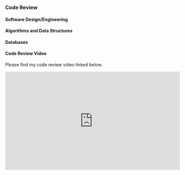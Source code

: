 ### Code Review

#### Software Design/Engineering

#### Algorithms and Data Structures

#### Databases

#### Code Review Video

Please find my code review video linked below.

<iframe width="560" height="315" src="https://www.youtube.com/embed/KSU--2QNHW4" title="YouTube video player" frameborder="0" allow="accelerometer; autoplay; clipboard-write; encrypted-media; gyroscope; picture-in-picture" allowfullscreen></iframe>
